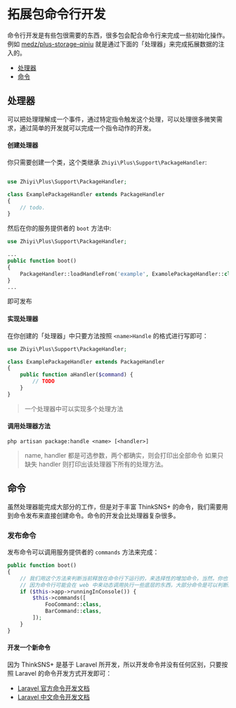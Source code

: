 # 拓展包命令行开发

命令行开发是有些包很需要的东西，很多包会配合命令行来完成一些初始化操作。例如 [medz/plus-storage-qiniu](https://github.com/medz/plus-storage-qiniu) 就是通过下面的「处理器」来完成拓展数据的注入的。

- [处理器](#处理器)
- [命令](#命令)

## 处理器

可以把处理理解成一个事件，通过特定指令触发这个处理，可以处理很多微笑需求，通过简单的开发就可以完成一个指令动作的开发。

#### 创建处理器

你只需要创建一个类，这个类继承 `Zhiyi\Plus\Support\PackageHandler`:

```php

use Zhiyi\Plus\Support\PackageHandler;

class ExamplePackageHandler extends PackageHandler
{
    // todo.
}
```

然后在你的服务提供者的 `boot` 方法中:

```php
use Zhiyi\Plus\Support\PackageHandler;

...
public function boot()
{
    PackageHandler::loadHandleFrom('example', ExamolePackageHandler::class);
}
...

```

即可发布

#### 实现处理器

在你创建的「处理器」中只要方法按照 `<name>Handle` 的格式进行写即可：
```php
use Zhiyi\Plus\Support\PackageHandler;

class ExamplePackageHandler extends PackageHandler
{
    public function aHandler($command) {
        // TODO
    }    
}
```

> 一个处理器中可以实现多个处理方法

#### 调用处理器方法

```shell
php artisan package:handle <name> [<handler>]
```

> name, handler 都是可选参数，两个都确实，则会打印出全部命令
> 如果只缺失  handler 则打印出该处理器下所有的处理方法。

## 命令

虽然处理器能完成大部分的工作，但是对于丰富 ThinkSNS+ 的命令，我们需要用到命令发布来直接创建命令。命令的开发会比处理器复杂很多。

### 发布命令

发布命令可以调用服务提供者的 `commands` 方法来完成：

```php
public function boot()
{
    // 我们用这个方法来判断当前释放在命令行下运行的，来选择性的增加命令，当然，你也可以选择不增加这个判读。
    // 因为命令行可能会在 web 中来动态调用执行一些底层的东西，大部分命令是可以判断的。我们也建议这样做。
    if ($this->app->runningInConsole()) {
        $this->commands([
            FooCommand::class,
            BarCommand::class,
        ]);
    }
}
```

#### 开发一个新命令

因为 ThinkSNS+ 是基于 Laravel 所开发，所以开发命令并没有任何区别，只要按照 Laravel 的命令开发方式开发即可：

- [Laravel 官方命令开发文档](https://laravel.com/docs/5.4/artisan#defining-input-expectations)
- [Laravel 中文命令开发文档](http://d.laravel-china.org/docs/5.4/artisan#命令结构)
